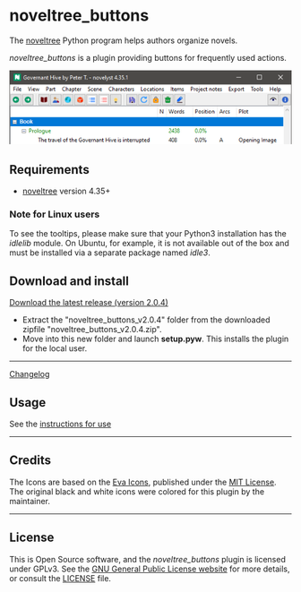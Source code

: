 # noveltree_buttons

The [noveltree](https://peter88213.github.io/noveltree/) Python program helps authors organize novels.  

*noveltree_buttons* is a plugin providing buttons for frequently used actions. 

![Screenshot](Screenshots/screen01.png)

## Requirements

- [noveltree](https://peter88213.github.io/noveltree/) version 4.35+

### Note for Linux users

To see the tooltips, please make sure that your Python3 installation has the *idlelib* module. On Ubuntu, for example, it is not available out of the box and must be installed via a separate package named *idle3*. 

## Download and install

[Download the latest release (version 2.0.4)](https://github.com/peter88213/noveltree_buttons/raw/main/dist/noveltree_buttons_v2.0.4.zip)

- Extract the "noveltree_buttons_v2.0.4" folder from the downloaded zipfile "noveltree_buttons_v2.0.4.zip".
- Move into this new folder and launch **setup.pyw**. This installs the plugin for the local user.

---

[Changelog](changelog)

## Usage

See the [instructions for use](usage)

---

## Credits

The Icons are based on the [Eva Icons](https://akveo.github.io/eva-icons/#/), published under the [MIT License](http://www.opensource.org/licenses/mit-license.php). The original black and white icons were colored for this plugin by the maintainer. 

---

## License

This is Open Source software, and the *noveltree_buttons* plugin is licensed under GPLv3. See the
[GNU General Public License website](https://www.gnu.org/licenses/gpl-3.0.en.html) for more
details, or consult the [LICENSE](https://github.com/peter88213/noveltree_buttons/blob/main/LICENSE) file.
